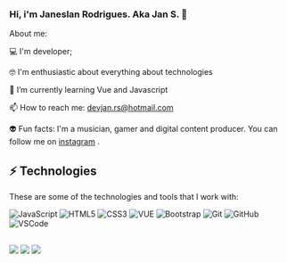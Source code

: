 ### Hi, i'm Janeslan Rodrigues. Aka Jan S. 👋
About me:

💻 I'm developer;

🤓 I'm enthusiastic about everything about technologies

🌱 I’m currently learning Vue and Javascript

📫 How to reach me: devjan.rs@hotmail.com

👽 Fun facts: I'm a musician, gamer and digital content producer. You can follow me on  <a href="https://www.instagram.com/eujanrs" target="_blank">instagram</a> .
## ⚡ Technologies

These are some of the technologies and tools that I work with:

![JavaScript](https://img.shields.io/badge/-JavaScript-black?style=flat-square&logo=javascript)
![HTML5](https://img.shields.io/badge/-HTML5-E34F26?style=flat-square&logo=html5&logoColor=white)
![CSS3](https://img.shields.io/badge/-CSS3-1572B6?style=flat-square&logo=css3)
![VUE](https://shields-io.translate.goog/badge/Vue_Js-js?style=flat&labelColor=%2334495E&color=%2341B883)
![Bootstrap](https://img.shields.io/badge/-Bootstrap-563D7C?style=flat-square&logo=bootstrap)
![Git](https://img.shields.io/badge/-Git-black?style=flat-square&logo=git)
![GitHub](https://img.shields.io/badge/-GitHub-181717?style=flat-square&logo=github)
![VSCode](https://img.shields.io/badge/-VSCode-007ACC?style=flat-square&logo=visual-studio-code&logoColor=white)

##

  <a href="https://www.instagram.com/eujanrs" target="blank"><img src="https://img.shields.io/badge/-Instagram-%23E4405F?style=for-the-badge&logo=instagram&logoColor=white" target="_blank"></a>
  <a href="https://www.linkedin.com/in/janeslan-rodrigues-89480630b/" target="blank"><img src="https://img.shields.io/badge/LinkedIn-0077B5?style=for-the-badge&logo=linkedin&logoColor=white" target="_blank"></a>
  <a href="devjan.rs@hotmail.com" target="blank"><img src="https://img.shields.io/badge/Microsoft_Outlook-0078D4?style=for-the-badge&logo=microsoft-outlook&logoColor=white" target="_blank"></a>
